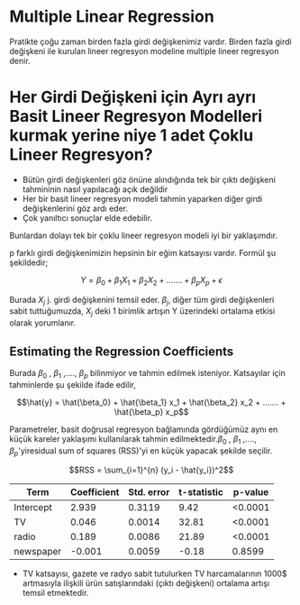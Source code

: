 # Multiple Linear Regression
Pratikte çoğu zaman birden fazla girdi değişkenimiz vardır. Birden fazla girdi değişkeni ile kurulan lineer regresyon modeline multiple lineer regresyon denir.
# Her Girdi Değişkeni için Ayrı ayrı Basit Lineer Regresyon Modelleri kurmak yerine niye 1 adet Çoklu Lineer Regresyon?
* Bütün girdi değişkenleri göz önüne alındığında tek bir çıktı değişkeni tahmininin nasıl yapılacağı açık değildir
* Her bir basit lineer regresyon modeli tahmin yaparken diğer girdi değişkenlerini göz ardı eder.
* Çok yanıltıcı sonuçlar elde edebilir.

Bunlardan dolayı tek bir çoklu lineer regresyon modeli iyi bir yaklaşımdır.

p farklı girdi değişkenimizin hepsinin bir eğim katsayısı vardır. Formül şu şekildedir;

```math
Y = \beta_0 + \beta_1 X_1 + \beta_2 X_2 + ....... + \beta_p X_p + \epsilon
```
Burada $X_j$ j. girdi değişkenini temsil eder. $\beta_j$, diğer tüm girdi değişkenleri sabit tuttuğumuzda, $X_j$ deki 1 birimlik artışın Y üzerindeki ortalama etkisi olarak yorumlanır.
## Estimating the Regression Coefficients
Burada $\beta_0$ , $\beta_1$ ,...., $\beta_p$ bilinmiyor ve tahmin edilmek isteniyor. Katsayılar için tahminlerde şu şekilde ifade edilir,
```math
\hat{y} = \hat{\beta_0} + \hat{\beta_1} x_1 + \hat{\beta_2} x_2 + ....... + \hat{\beta_p} x_p
```
Parametreler, basit doğrusal regresyon bağlamında gördüğümüz aynı en küçük kareler yaklaşımı kullanılarak tahmin edilmektedir.$\beta_0$ , $\beta_1$ ,...., $\beta_p$'yiresidual sum of squares (RSS)'yi en küçük yapacak şekilde seçilir.
```math
RSS = \sum_{i=1}^{n} (y_i - \hat{y_i})^2
```
 Term | Coefficient | Std. error | t-statistic | p-value 
--- | --- | --- | --- |--- 
Intercept | 2.939 | 0.3119 | 9.42 | <0.0001 
TV | 0.046 | 0.0014 | 32.81 | <0.0001 
radio | 0.189 | 0.0086 | 21.89 | <0.0001 
newspaper | -0.001 | 0.0059 | -0.18 | 0.8599 

* TV katsayısı, gazete ve radyo sabit tutulurken TV harcamalarının 1000$ artmasıyla ilişkili ürün satışlarındaki (çıktı değişkeni) ortalama artışı temsil etmektedir. 


